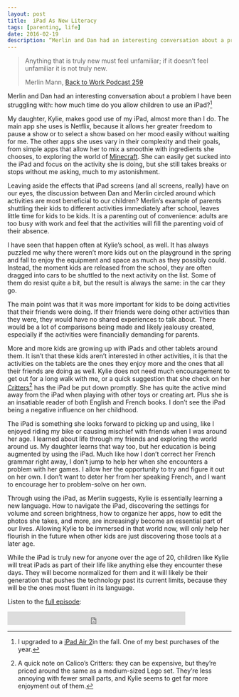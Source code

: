 ```yaml
---
layout: post
title:  iPad As New Literacy
tags: [parenting, life]
date: 2016-02-19
description: “Merlin and Dan had an interesting conversation about a problem I have been struggling with: how much time do you allow children to use an iPad?”
--- 
```

> Anything that is truly new must feel unfamiliar; if it doesn’t feel unfamiliar it is not truly new. 
>  
> Merlin Mann, [Back to Work Podcast 259](http://5by5.tv/b2w/259 "Back to Work Podcast 259")

Merlin and Dan had an interesting conversation about a problem I have been struggling with: how much time do you allow children to use an iPad?[^1]

My daughter, Kylie, makes good use of my iPad, almost more than I do. The main app she uses is Netflix, because it allows her greater freedom to pause a show or to select a show based on her mood easily without waiting for me. The other apps she uses vary in their complexity and their goals, from simple apps that allow her to mix a smoothie with ingredients she chooses, to exploring the world of [Minecraft](https://geo.itunes.apple.com/us/app/minecraft-pocket-edition/id479516143?mt=8&at=10l4Qt "Minecraft"). She can easily get sucked into the iPad and focus on the activity she is doing, but she still takes breaks or stops without me asking, much to my astonishment. 

Leaving aside the effects that iPad screens (and all screens, really) have on our eyes, the discussion between Dan and Merlin circled around which activities are most beneficial to our children? Merlin’s example of parents shuttling their kids to different activities immediately after school, leaves little time for kids to be kids. It is a parenting out of convenience: adults are too busy with work and feel that the activities will fill the parenting void of their absence. 

I have seen that happen often at Kylie’s school, as well. It has always puzzled me why there weren’t more kids out on the playground in the spring and fall to enjoy the equipment and space as much as they possibly could. Instead, the moment kids are released from the school, they are often dragged into cars to be shuttled to the next activity on the list. Some of them do resist quite a bit, but the result is always the same: in the car they go. 

The main point was that it was more important for kids to be doing activities that their friends were doing. If their friends were doing other activities than they were, they would have no shared experiences to talk about. There would be a lot of comparisons being made and likely jealousy created, especially if the activities were financially demanding for parents. 

More and more kids are growing up with iPads and other tablets around them. It isn’t that these kids aren’t interested in other activities, it is that the activities on the tablets are the ones they enjoy more and the ones that all their friends are doing as well. Kylie does not need much encouragement to get out for a long walk with me, or a quick suggestion that she check on her [Critters](http://www.amazon.com/s/ref=as_li_ss_tl?_encoding=UTF8&camp=1789&creative=390957&field-keywords=calico%20critters&linkCode=ur2&sprefix=critters%2Caps%2C208&tag=four0b-20&url=search-alias%3Dtoys-and-games&linkId=SUZX37MOWLL3GJC3 "Calico Critters")[^2] has the iPad be put down promptly. She has quite the active mind away from the iPad when playing with other toys or creating art. Plus she is an insatiable reader of both English and French books. I don’t see the iPad being a negative influence on her childhood.

The iPad is something she looks forward to picking up and using, like I enjoyed riding my bike or causing mischief with friends when I was around her age. I learned about life through my friends and exploring the world around us. My daughter learns that way too, but her education is being augmented by using the iPad. Much like how I don’t correct her French grammar right away, I don’t jump to help her when she encounters a problem with her games. I allow her the opportunity to try and figure it out on her own. I don’t want to deter her from her speaking French, and I want to encourage her to problem-solve on her own. 

Through using the iPad, as Merlin suggests, Kylie is essentially learning a new language. How to navigate the iPad, discovering the settings for volume and screen brightness, how to organize her apps, how to edit the photos she takes, and more, are increasingly become an essential part of our lives. Allowing Kylie to be immersed in that world now, will only help her flourish in the future when other kids are just discovering those tools at a later age. 

While the iPad is truly new for anyone over the age of 20, children like Kylie will treat iPads as part of their life like anything else they encounter these days. They will become normalized for them and it will likely be their generation that pushes the technology past its current limits, because they will be the ones most fluent in its language. 

Listen to the [full episode](http://5by5.tv/b2w/259 "Back to Work Podcast 259"):

<iframe width="400" height="30" src="http://5by5.tv/audio_embed/?s=b2w%2F2016%2Fb2w-259.mp3" frameborder="0" scrolling="no" allowfullscreen></iframe>

[^1]:	I upgraded to a [iPad Air 2](ttp://www.amazon.com/gp/product/B00OTWNSMM/ref=as_li_tl?ie=UTF8&camp=1789&creative=390957&creativeASIN=B00OTWNSMM&linkCode=as2&tag=four0b-20&linkId=WGQX2KCNFSZXPLCS "iPad Air 2")in the fall. One of my best purchases of the year. 

[^2]:	A quick note on Calico’s Critters: they can be expensive, but they’re priced around the same as a medium-sized Lego set. They’re less annoying with fewer small parts, and Kylie seems to get far more enjoyment out of them. 